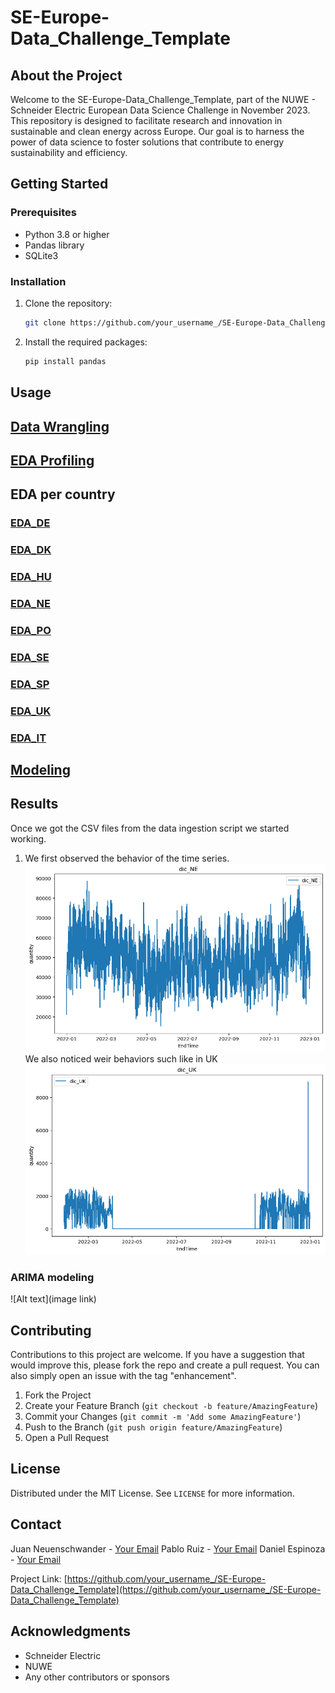 # SE-Europe-Data_Challenge_Template

## About the Project

Welcome to the SE-Europe-Data_Challenge_Template, part of the NUWE - Schneider Electric European Data Science Challenge in November 2023. This repository is designed to facilitate research and innovation in sustainable and clean energy across Europe. Our goal is to harness the power of data science to foster solutions that contribute to energy sustainability and efficiency.

## Getting Started

### Prerequisites

- Python 3.8 or higher
- Pandas library
- SQLite3

### Installation

1. Clone the repository:
   ```sh
   git clone https://github.com/your_username_/SE-Europe-Data_Challenge_Template.git
   ```
2. Install the required packages:
   ```sh
   pip install pandas
   ```

## Usage

## [Data Wrangling](https://github.com/JuanNeuenschwandesBTS/MachineDreamerHackatom/blob/main/jupyter_notebook/data_processing.ipynb)

## [EDA Profiling](https://github.com/JuanNeuenschwandesBTS/MachineDreamerHackatom/blob/main/3_EDA/eda_df_profiling_output.html)

## EDA per country
### [EDA_DE](https://github.com/JuanNeuenschwandesBTS/MachineDreamerHackatom/blob/main/3_EDA/EDA_DE.ipynb)
### [EDA_DK](https://github.com/JuanNeuenschwandesBTS/MachineDreamerHackatom/blob/main/3_EDA/EDA_DK.ipynb)
### [EDA_HU](https://github.com/JuanNeuenschwandesBTS/MachineDreamerHackatom/blob/main/3_EDA/EDA_HU.ipynb)
### [EDA_NE](https://github.com/JuanNeuenschwandesBTS/MachineDreamerHackatom/blob/main/3_EDA/EDA_NE.ipynb)
### [EDA_PO](https://github.com/JuanNeuenschwandesBTS/MachineDreamerHackatom/blob/main/3_EDA/EDA_PO.ipynb)
### [EDA_SE](https://github.com/JuanNeuenschwandesBTS/MachineDreamerHackatom/blob/main/3_EDA/EDA_SE.ipynbhttps://github.com/JuanNeuenschwandesBTS/MachineDreamerHackatom/blob/main/3_EDA/EDA_SP.ipynb)
### [EDA_SP](https://github.com/JuanNeuenschwandesBTS/MachineDreamerHackatom/blob/main/3_EDA/EDA_SP.ipynb)
### [EDA_UK](https://github.com/JuanNeuenschwandesBTS/MachineDreamerHackatom/blob/main/3_EDA/EDA_UK.ipynb)
### [EDA_IT](https://github.com/JuanNeuenschwandesBTS/MachineDreamerHackatom/blob/main/3_EDA/EDA__IT.ipynb)

## [Modeling](https://github.com/JuanNeuenschwandesBTS/MachineDreamerHackatom/blob/main/4_modeling/ARIMA_models.ipynb)

## Results
Once we got the CSV files from the data ingestion script we started working.

1. We first observed the behavior of the time series.
![DA_normal_features]
We also noticed weir behaviors such like in UK
![DA_unnormal_features]


### ARIMA modeling 

![Alt text](image link)

## Contributing

Contributions to this project are welcome. If you have a suggestion that would improve this, please fork the repo and create a pull request. You can also simply open an issue with the tag "enhancement".

1. Fork the Project
2. Create your Feature Branch (`git checkout -b feature/AmazingFeature`)
3. Commit your Changes (`git commit -m 'Add some AmazingFeature'`)
4. Push to the Branch (`git push origin feature/AmazingFeature`)
5. Open a Pull Request

## License

Distributed under the MIT License. See `LICENSE` for more information.

## Contact

Juan Neuenschwander - [Your Email](mailto:juan.neuenschwander@hotmail.com)
Pablo Ruiz - [Your Email](mailto:pabloweb8@gmail.con)
Daniel Espinoza - [Your Email](mailto:danielx.1997@gmail.com)

Project Link: [https://github.com/your_username_/SE-Europe-Data_Challenge_Template](https://github.com/your_username_/SE-Europe-Data_Challenge_Template)

## Acknowledgments

- Schneider Electric
- NUWE
- Any other contributors or sponsors



<!-- MARKDOWN LINKS & IMAGES -->
[DA_normal_features]: Images/gen_dic_NE.png
[DA_unnormal_features]: Images/gen_dic_UK.png
